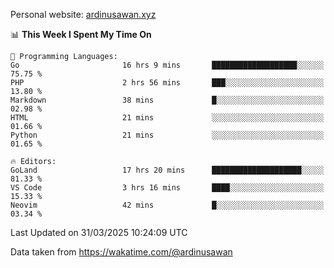 Personal website: [ardinusawan.xyz](https://ardinusawan.xyz)

<!--START_SECTION:waka-->
📊 **This Week I Spent My Time On** 

```text
💬 Programming Languages: 
Go                       16 hrs 9 mins       ███████████████████░░░░░░   75.75 % 
PHP                      2 hrs 56 mins       ███░░░░░░░░░░░░░░░░░░░░░░   13.80 % 
Markdown                 38 mins             █░░░░░░░░░░░░░░░░░░░░░░░░   02.98 % 
HTML                     21 mins             ░░░░░░░░░░░░░░░░░░░░░░░░░   01.66 % 
Python                   21 mins             ░░░░░░░░░░░░░░░░░░░░░░░░░   01.65 % 

🔥 Editors: 
GoLand                   17 hrs 20 mins      ████████████████████░░░░░   81.33 % 
VS Code                  3 hrs 16 mins       ████░░░░░░░░░░░░░░░░░░░░░   15.33 % 
Neovim                   42 mins             █░░░░░░░░░░░░░░░░░░░░░░░░   03.34 % 
```


 Last Updated on 31/03/2025 10:24:09 UTC
<!--END_SECTION:waka-->
Data taken from https://wakatime.com/@ardinusawan
